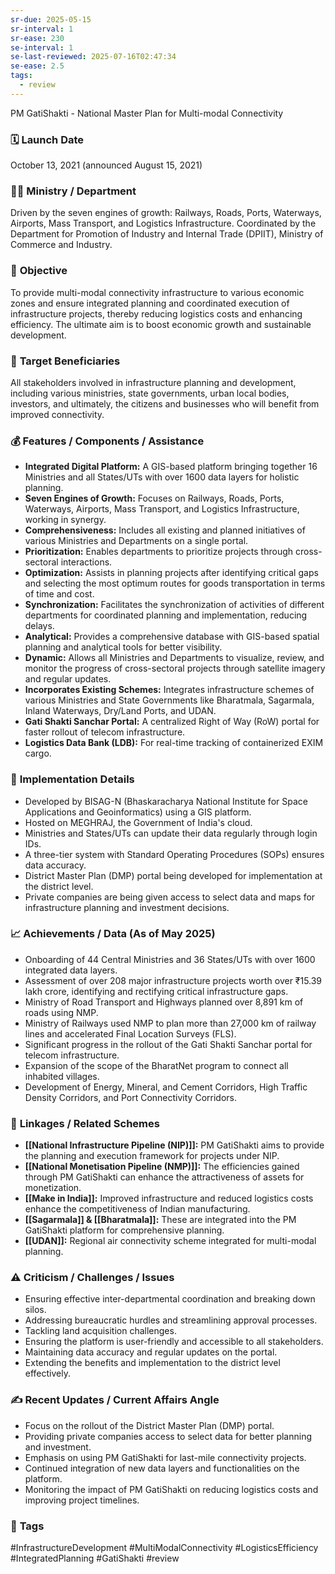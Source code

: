 ```yaml
---
sr-due: 2025-05-15
sr-interval: 1
sr-ease: 230
se-interval: 1
se-last-reviewed: 2025-07-16T02:47:34
se-ease: 2.5
tags:
  - review
---
```


PM GatiShakti - National Master Plan for Multi-modal Connectivity

### 🗓️ **Launch Date**
October 13, 2021 (announced August 15, 2021)

### 🧑‍🏫 **Ministry / Department**
Driven by the seven engines of growth: Railways, Roads, Ports, Waterways, Airports, Mass Transport, and Logistics Infrastructure. Coordinated by the Department for Promotion of Industry and Internal Trade (DPIIT), Ministry of Commerce and Industry.

### 🎯 **Objective**
To provide multi-modal connectivity infrastructure to various economic zones and ensure integrated planning and coordinated execution of infrastructure projects, thereby reducing logistics costs and enhancing efficiency. The ultimate aim is to boost economic growth and sustainable development.

### 👥 **Target Beneficiaries**
All stakeholders involved in infrastructure planning and development, including various ministries, state governments, urban local bodies, investors, and ultimately, the citizens and businesses who will benefit from improved connectivity.

### 💰 **Features / Components / Assistance**
- **Integrated Digital Platform:** A GIS-based platform bringing together 16 Ministries and all States/UTs with over 1600 data layers for holistic planning.
- **Seven Engines of Growth:** Focuses on Railways, Roads, Ports, Waterways, Airports, Mass Transport, and Logistics Infrastructure, working in synergy.
- **Comprehensiveness:** Includes all existing and planned initiatives of various Ministries and Departments on a single portal.
- **Prioritization:** Enables departments to prioritize projects through cross-sectoral interactions.
- **Optimization:** Assists in planning projects after identifying critical gaps and selecting the most optimum routes for goods transportation in terms of time and cost.
- **Synchronization:** Facilitates the synchronization of activities of different departments for coordinated planning and implementation, reducing delays.
- **Analytical:** Provides a comprehensive database with GIS-based spatial planning and analytical tools for better visibility.
- **Dynamic:** Allows all Ministries and Departments to visualize, review, and monitor the progress of cross-sectoral projects through satellite imagery and regular updates.
- **Incorporates Existing Schemes:** Integrates infrastructure schemes of various Ministries and State Governments like Bharatmala, Sagarmala, Inland Waterways, Dry/Land Ports, and UDAN.
- **Gati Shakti Sanchar Portal:** A centralized Right of Way (RoW) portal for faster rollout of telecom infrastructure.
- **Logistics Data Bank (LDB):** For real-time tracking of containerized EXIM cargo.

### 📍 **Implementation Details**
- Developed by BISAG-N (Bhaskaracharya National Institute for Space Applications and Geoinformatics) using a GIS platform.
- Hosted on MEGHRAJ, the Government of India's cloud.
- Ministries and States/UTs can update their data regularly through login IDs.
- A three-tier system with Standard Operating Procedures (SOPs) ensures data accuracy.
- District Master Plan (DMP) portal being developed for implementation at the district level.
- Private companies are being given access to select data and maps for infrastructure planning and investment decisions.

### 📈 **Achievements / Data** (As of May 2025)
- Onboarding of 44 Central Ministries and 36 States/UTs with over 1600 integrated data layers.
- Assessment of over 208 major infrastructure projects worth over ₹15.39 lakh crore, identifying and rectifying critical infrastructure gaps.
- Ministry of Road Transport and Highways planned over 8,891 km of roads using NMP.
- Ministry of Railways used NMP to plan more than 27,000 km of railway lines and accelerated Final Location Surveys (FLS).
- Significant progress in the rollout of the Gati Shakti Sanchar portal for telecom infrastructure.
- Expansion of the scope of the BharatNet program to connect all inhabited villages.
- Development of Energy, Mineral, and Cement Corridors, High Traffic Density Corridors, and Port Connectivity Corridors.

### 🧩 **Linkages / Related Schemes**
- **[[National Infrastructure Pipeline (NIP)]]:** PM GatiShakti aims to provide the planning and execution framework for projects under NIP.
- **[[National Monetisation Pipeline (NMP)]]:** The efficiencies gained through PM GatiShakti can enhance the attractiveness of assets for monetization.
- **[[Make in India]]:** Improved infrastructure and reduced logistics costs enhance the competitiveness of Indian manufacturing.
- **[[Sagarmala]] & [[Bharatmala]]:** These are integrated into the PM GatiShakti platform for comprehensive planning.
- **[[UDAN]]:** Regional air connectivity scheme integrated for multi-modal planning.

### ⚠️ **Criticism / Challenges / Issues**
- Ensuring effective inter-departmental coordination and breaking down silos.
- Addressing bureaucratic hurdles and streamlining approval processes.
- Tackling land acquisition challenges.
- Ensuring the platform is user-friendly and accessible to all stakeholders.
- Maintaining data accuracy and regular updates on the portal.
- Extending the benefits and implementation to the district level effectively.

### ✍️ **Recent Updates / Current Affairs Angle**
- Focus on the rollout of the District Master Plan (DMP) portal.
- Providing private companies access to select data for better planning and investment.
- Emphasis on using PM GatiShakti for last-mile connectivity projects.
- Continued integration of new data layers and functionalities on the platform.
- Monitoring the impact of PM GatiShakti on reducing logistics costs and improving project timelines.

### 🔗 **Tags**
#InfrastructureDevelopment #MultiModalConnectivity #LogisticsEfficiency #IntegratedPlanning #GatiShakti #review 